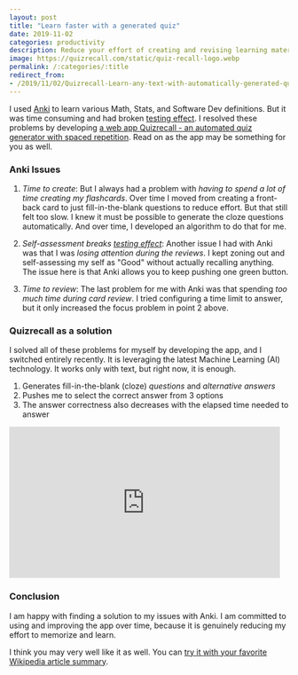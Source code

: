 ```yaml
---
layout: post
title: "Learn faster with a generated quiz"
date: 2019-11-02
categories: productivity
description: Reduce your effort of creating and revising learning material using a free AI-powered tool.
image: https://quizrecall.com/static/quiz-recall-logo.webp
permalink: /:categories/:title
redirect_from:
- /2019/11/02/Quizrecall-Learn-any-text-with-automatically-generated-quiz.html 
---
```


I used [Anki](https://apps.ankiweb.net/) to learn various Math, Stats, and Software Dev definitions.
But it was time consuming and had broken [testing effect](https://en.wikipedia.org/wiki/Testing_effect).
I resolved these problems by developing [a web app Quizrecall - an automated quiz generator with spaced repetition](https://quizrecall.com/personal).
Read on as the app may be something for you as well.

### Anki Issues

1. *Time to create*: But I always had a problem with *having to spend a lot of time creating my flashcards*. Over time I moved from creating a front-back card to just fill-in-the-blank questions to reduce effort. But that still felt too slow. I knew it must be possible to generate the cloze questions automatically. And over time, I developed an algorithm to do that for me.

2. *Self-assessment breaks [testing effect](https://en.wikipedia.org/wiki/Testing_effect)*: Another issue I had with Anki was that I was *losing attention during the reviews*. I kept zoning out and self-assessing my self as "Good" without actually recalling anything. The issue here is that Anki allows you to keep pushing one green button.

3. *Time to review*: The last problem for me with Anki was that spending *too much time during card review*. I tried configuring a time limit to answer, but it only increased the focus problem in point 2 above.


### Quizrecall as a solution

I solved all of these problems for myself by developing the app, and I switched entirely recently. It is leveraging the latest Machine Learning (AI) technology. It works only with text, but right now, it is enough.
1. Generates fill-in-the-blank (cloze) _questions_ and _alternative answers_
3. Pushes me to select the correct answer from 3 options
3. The answer correctness also decreases with the elapsed time needed to answer

<iframe style="width: calc(200px + 30vw); max-width: 500px; height: calc((200px + 30vw)* 9/16); max-height: 273px"  src="https://www.youtube.com/embed/LaJqH0GE_cQ" frameborder="0" allow="accelerometer; autoplay; encrypted-media; gyroscope; picture-in-picture" allowfullscreen></iframe>

### Conclusion

I am happy with finding a solution to my issues with Anki. I am committed to using and improving the app over time, because it is genuinely reducing my effort to memorize and learn.

I think you may very well like it as well. You can [try it with your favorite Wikipedia article summary](https://quizrecall.com/personal).
